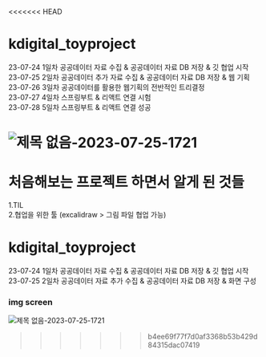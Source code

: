 <<<<<<< HEAD
# kdigital_toyproject

23-07-24 1일차 공공데이터 자료 수집 & 공공데이터 자료 DB 저장 & 깃 협업 시작 <br/>
23-07-25 2일차 공공데이터 추가 자료 수집 & 공공데이터 자료 DB 저장 & 웹 기획<br/>
23-07-26 3일차 공공데이터를 활용한 웹기획의 전반적인 트리결정<br/>
23-07-27 4일차 스프링부트 & 리액트 연결 시험 <br/>
23-07-28 5일차 스프링부트 & 리액트 연결 성공 <br/>




![제목 없음-2023-07-25-1721](https://github.com/LEESUSUSUSU/kdigital_toyproject/assets/129818934/3d879373-c4df-4c5d-9947-717d5bed82ea)
=======
# 처음해보는 프로젝트 하면서 알게 된 것들
1.TIL <br/>
2.협업을 위한 툴 (excalidraw > 그림 파일 협업 가능)  <br/>



# kdigital_toyproject

23-07-24 1일차 공공데이터 자료 수집 & 공공데이터 자료 DB 저장 & 깃 협업 시작 <br/>
23-07-25 2일차 공공데이터 자료 추가 수집 & 공공데이터 자료 DB 저장 & 화면 구성 <br/>


### img screen
![제목 없음-2023-07-25-1721](https://github.com/LEESUSUSUSU/kdigital_toyproject/assets/129818934/78900faa-e252-4dbc-b76e-4a8ee0b5553a)
>>>>>>> b4ee69f77f7d0af3368b53b429d84315dac07419
